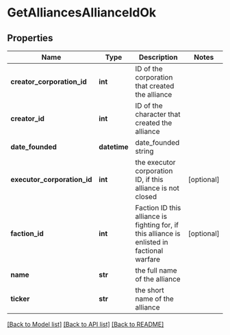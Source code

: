 # GetAlliancesAllianceIdOk

## Properties
Name | Type | Description | Notes
------------ | ------------- | ------------- | -------------
**creator_corporation_id** | **int** | ID of the corporation that created the alliance | 
**creator_id** | **int** | ID of the character that created the alliance | 
**date_founded** | **datetime** | date_founded string | 
**executor_corporation_id** | **int** | the executor corporation ID, if this alliance is not closed | [optional] 
**faction_id** | **int** | Faction ID this alliance is fighting for, if this alliance is enlisted in factional warfare | [optional] 
**name** | **str** | the full name of the alliance | 
**ticker** | **str** | the short name of the alliance | 

[[Back to Model list]](../README.md#documentation-for-models) [[Back to API list]](../README.md#documentation-for-api-endpoints) [[Back to README]](../README.md)


